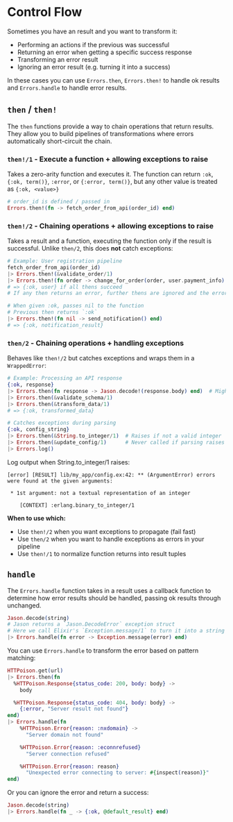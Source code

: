 # Control Flow

Sometimes you have an result and you want to transform it:

* Performing an actions if the previous was successful
* Returning an error when getting a specific success response
* Transforming an error result
* Ignoring an error result (e.g. turning it into a success)

In these cases you can use `Errors.then`, `Errors.then!` to handle ok results and `Errors.handle` to handle error results.

## `then` / `then!`

The `then` functions provide a way to chain operations that return results. They allow you to build pipelines of transformations where errors automatically short-circuit the chain.

### `then!/1` - Execute a function + allowing exceptions to raise

Takes a zero-arity function and executes it.  The function can return `:ok`, `{:ok, term()}`, `:error`, or `{:error, term()}`, but any other value is treated as `{:ok, <value>}`

```elixir
# order_id is defined / passed in
Errors.then!(fn -> fetch_order_from_api(order_id) end)
```

### `then!/2` - Chaining operations + allowing exceptions to raise

Takes a result and a function, executing the function only if the result is successful. Unlike `then/2`, this does **not** catch exceptions:

```elixir
# Example: User registration pipeline
fetch_order_from_api(order_id)
|> Errors.then!(&validate_order/1)
|> Errors.then!(fn order -> change_for_order(order, user.payment_info) end)
# => {:ok, user} if all thens succeed
# If any then returns an error, further thens are ignored and the error is passed through

# When given :ok, passes nil to the function
# Previous then returns `:ok`
|> Errors.then!(fn nil -> send_notification() end)
# => {:ok, notification_result}
```

### `then/2` - Chaining operations + handling exceptions

Behaves like `then!/2` but catches exceptions and wraps them in a `WrappedError`:

```elixir
# Example: Processing an API response
{:ok, response}
|> Errors.then(fn response -> Jason.decode!(response.body) end)  # Might raise
|> Errors.then(&validate_schema/1)
|> Errors.then(&transform_data/1)
# => {:ok, transformed_data}

# Catches exceptions during parsing
{:ok, config_string}
|> Errors.then(&String.to_integer/1)  # Raises if not a valid integer
|> Errors.then(&update_config/1)      # Never called if parsing raises
|> Errors.log()
```

Log output when String.to_integer/1 raises:

```
[error] [RESULT] lib/my_app/config.ex:42: ** (ArgumentError) errors were found at the given arguments:

 * 1st argument: not a textual representation of an integer

    [CONTEXT] :erlang.binary_to_integer/1
```

**When to use which:**

* Use `then!/2` when you want exceptions to propagate (fail fast)
* Use `then/2` when you want to handle exceptions as errors in your pipeline
* Use `then!/1` to normalize function returns into result tuples

## `handle`

The `Errors.handle` function takes in a result uses a callback function to determine how error results should be handled, passing ok results through unchanged.

```elixir
Jason.decode(string)
# Jason returns a `Jason.DecodeError` exception struct
# Here we call Elixir's `Exception.message/1` to turn it into a string
|> Errors.handle(fn error -> Exception.message(error) end)
```

You can use `Errors.handle` to transform the error based on pattern matching:

```elixir
HTTPoison.get(url)
|> Errors.then(fn
  %HTTPoison.Response{status_code: 200, body: body} ->
    body

  %HTTPoison.Response{status_code: 404, body: body} ->
    {:error, "Server result not found"}
end)
|> Errors.handle(fn
    %HTTPoison.Error{reason: :nxdomain} ->
      "Server domain not found"

    %HTTPoison.Error{reason: :econnrefused}
      "Server connection refused"

    %HTTPoison.Error{reason: reason}
      "Unexpected error connecting to server: #{inspect(reason)}"
end)
```

Or you can ignore the error and return a success:

```elixir
Jason.decode(string)
|> Errors.handle(fn _ -> {:ok, @default_result} end)
```
